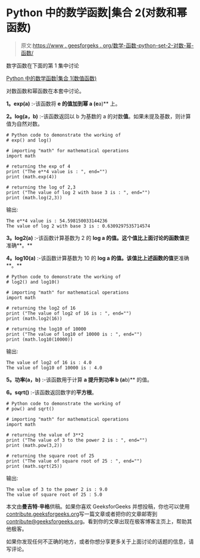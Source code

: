 # Python 中的数学函数|集合 2(对数和幂函数)

> 原文:[https://www . geesforgeks . org/数学-函数-python-set-2-对数-幂-函数/](https://www.geeksforgeeks.org/mathematical-functions-python-set-2-logarithmic-power-functions/)

数字函数在下面的第 1 集中讨论

[Python 中的数学函数|集合 1(数值函数)](https://www.geeksforgeeks.org/mathematical-functions-python-set-1-numeric-functions/)

对数函数和幂函数在本套中讨论。

**1。exp(a)** :-该函数将 **e 的值加到幂 a (e**a)** 上。

**2。log(a，b)** :-该函数返回以 b 为基数的 a 的对数**值**。如果未提及基数，则计算值为自然对数。

```
# Python code to demonstrate the working of
# exp() and log()

# importing "math" for mathematical operations
import math

# returning the exp of 4
print ("The e**4 value is : ", end="")
print (math.exp(4))

# returning the log of 2,3
print ("The value of log 2 with base 3 is : ", end="")
print (math.log(2,3))
```

输出:

```
The e**4 value is : 54.598150033144236
The value of log 2 with base 3 is : 0.6309297535714574

```

**3。log2(a)** :-该函数计算基数为 2 的 **log a 的值。这个值比上面讨论的函数值**更准确**。**

**4。log10(a)** :-该函数计算基数为 10 的 **log a 的值。该值比上述函数的值**更准确**。**

```
# Python code to demonstrate the working of
# log2() and log10()

# importing "math" for mathematical operations
import math

# returning the log2 of 16
print ("The value of log2 of 16 is : ", end="")
print (math.log2(16))

# returning the log10 of 10000
print ("The value of log10 of 10000 is : ", end="")
print (math.log10(10000))
```

输出:

```
The value of log2 of 16 is : 4.0
The value of log10 of 10000 is : 4.0

```

**5。功率(a，b)** :-该函数用于计算 **a 提升到功率 b (a**b)** 的值。

**6。sqrt()** :-该函数返回数字的**平方根**。

```
# Python code to demonstrate the working of
# pow() and sqrt()

# importing "math" for mathematical operations
import math

# returning the value of 3**2
print ("The value of 3 to the power 2 is : ", end="")
print (math.pow(3,2))

# returning the square root of 25
print ("The value of square root of 25 : ", end="")
print (math.sqrt(25))
```

输出:

```
The value of 3 to the power 2 is : 9.0
The value of square root of 25 : 5.0

```

本文由**曼吉特·辛格**供稿。如果你喜欢 GeeksforGeeks 并想投稿，你也可以使用[contribute.geeksforgeeks.org](http://www.contribute.geeksforgeeks.org)写一篇文章或者把你的文章邮寄到 contribute@geeksforgeeks.org。看到你的文章出现在极客博客主页上，帮助其他极客。

如果你发现任何不正确的地方，或者你想分享更多关于上面讨论的话题的信息，请写评论。